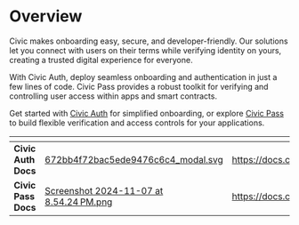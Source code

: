 # Overview

Civic makes onboarding easy, secure, and developer-friendly. Our solutions let you connect with users on their terms while verifying identity on yours, creating a trusted digital experience for everyone.&#x20;

With Civic Auth, deploy seamless onboarding and authentication in just a few lines of code. Civic Pass provides a robust toolkit for verifying and controlling user access within apps and smart contracts.

Get started with [Civic Auth](https://docs.civic.com/auth) for simplified onboarding, or explore [Civic Pass](https://docs.civic.com/pass) to build flexible verification and access controls for your applications.

<table data-card-size="large" data-view="cards"><thead><tr><th></th><th data-hidden data-card-cover data-type="files"></th><th data-hidden data-card-target data-type="content-ref"></th></tr></thead><tbody><tr><td><strong>Civic Auth Docs</strong></td><td><a href=".gitbook/assets/672bb4f72bac5ede9476c6c4_modal.svg">672bb4f72bac5ede9476c6c4_modal.svg</a></td><td><a href="https://docs.civic.com/auth">https://docs.civic.com/auth</a></td></tr><tr><td><strong>Civic Pass Docs</strong> </td><td><a href=".gitbook/assets/Screenshot 2024-11-07 at 8.54.24 PM.png">Screenshot 2024-11-07 at 8.54.24 PM.png</a></td><td><a href="https://docs.civic.com/pass">https://docs.civic.com/pass</a></td></tr></tbody></table>

